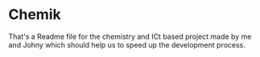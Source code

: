 # Chemik
That's a Readme file for the chemistry and ICt based project made by me and Johny which should help us to speed up the development process.
